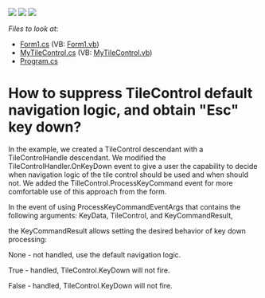 <!-- default badges list -->
![](https://img.shields.io/endpoint?url=https://codecentral.devexpress.com/api/v1/VersionRange/128617755/13.1.4%2B)
[![](https://img.shields.io/badge/Open_in_DevExpress_Support_Center-FF7200?style=flat-square&logo=DevExpress&logoColor=white)](https://supportcenter.devexpress.com/ticket/details/E4416)
[![](https://img.shields.io/badge/📖_How_to_use_DevExpress_Examples-e9f6fc?style=flat-square)](https://docs.devexpress.com/GeneralInformation/403183)
<!-- default badges end -->
<!-- default file list -->
*Files to look at*:

* [Form1.cs](./CS/Form1.cs) (VB: [Form1.vb](./VB/Form1.vb))
* [MyTileControl.cs](./CS/MyTileControl.cs) (VB: [MyTileControl.vb](./VB/MyTileControl.vb))
* [Program.cs](./CS/Program.cs)
<!-- default file list end -->
# How to suppress TileControl default navigation logic, and obtain "Esc" key down?


<p>In the example, we created a TileControl descendant with a TileControlHandle descendant. We modified the TileControlHandler.OnKeyDown event to give a user the capability to decide when navigation logic of the tile control should be used and when should not. We added the TilleControl.ProcessKeyCommand event for more comfortable use of this approach from the form. </p><p>In the event of using ProcessKeyCommandEventArgs that contains the following arguments: KeyData, TileControl, and KeyCommandResult,</p><p>the KeyCommandResult allows setting the desired behavior of key down processing:</p><p>None - not handled, use the default navigation logic.</p><p>True - handled, TileControl.KeyDown will not fire.</p><p>False - handled,  TileControl.KeyDown will not fire.</p>

<br/>


